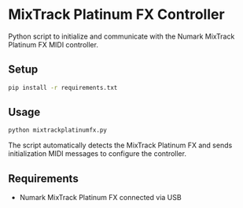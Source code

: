 # MixTrack Platinum FX Controller

Python script to initialize and communicate with the Numark MixTrack Platinum FX MIDI controller.

## Setup

```bash
pip install -r requirements.txt
```

## Usage

```bash
python mixtrackplatinumfx.py
```

The script automatically detects the MixTrack Platinum FX and sends initialization MIDI messages to configure the controller.

## Requirements

- Numark MixTrack Platinum FX connected via USB
